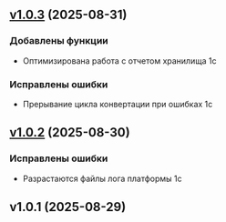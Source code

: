 
<a name="v1.0.3"></a>
## [v1.0.3](y/compare/v1.0.2...v1.0.3) (2025-08-31)

### Добавлены функции

* Оптимизирована работа с отчетом хранилища 1с

### Исправлены ошибки

* Прерывание цикла конвертации при ошибках 1c


<a name="v1.0.2"></a>
## [v1.0.2](y/compare/v1.0.1...v1.0.2) (2025-08-30)

### Исправлены ошибки

* Разрастаются файлы лога платформы 1с


<a name="v1.0.1"></a>
## v1.0.1 (2025-08-29)

